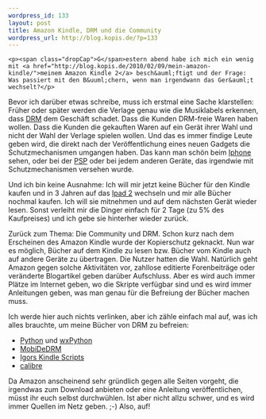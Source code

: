 ```yaml
--- 
wordpress_id: 133
layout: post
title: Amazon Kindle, DRM und die Community
wordpress_url: http://blog.kopis.de/?p=133
---
```


    <p><span class="dropCap">G</span>estern abend habe ich mich ein wenig mit <a href="http://blog.kopis.de/2010/02/09/mein-amazon-kindle/">meinem Amazon Kindle 2</a> besch&auml;ftigt und der Frage: Was passiert mit den B&uuml;chern, wenn man irgendwann das Ger&auml;t wechselt?</p>
<p>Bevor ich dar&uuml;ber etwas schreibe, muss ich erstmal eine Sache klarstellen: Fr&uuml;her oder sp&auml;ter werden die Verlage genau wie die Musiklabels erkennen, dass <a href="http://de.wikipedia.org/wiki/Digitale_Rechteverwaltung">DRM</a> dem Gesch&auml;ft schadet. Dass die Kunden DRM-freie Waren haben wollen. Dass die Kunden die gekauften Waren auf ein Ger&auml;t ihrer Wahl und nicht der Wahl der Verlage spielen wollen. Und das es immer findige Leute geben wird, die direkt nach der Ver&ouml;ffentlichung eines neuen Gadgets die Schutzmechanismen umgangen haben. Das kann man sch&ouml;n beim <a href="http://www.apple.com/iphone/">Iphone</a> sehen, oder bei der <a href="http://de.playstation.com/psp/">PSP</a> oder bei jedem anderen Ger&auml;te, das irgendwie mit Schutzmechanismen versehen wurde.</p>
<p>Und ich bin keine Ausnahme: Ich will mir jetzt keine B&uuml;cher f&uuml;r den Kindle kaufen und in 3 Jahren auf das <a href="http://www.apple.com/ipad/">Ipad 2</a> wechseln und mir alle B&uuml;cher nochmal kaufen. Ich will sie mitnehmen und auf dem n&auml;chsten Ger&auml;t wieder lesen. Sonst verleiht mir die Dinger einfach f&uuml;r 2 Tage (zu 5% des Kaufpreises) und ich gebe sie hinterher wieder zur&uuml;ck.</p>
<p>Zur&uuml;ck zum Thema: Die Community und DRM. Schon kurz nach dem Erscheinen des Amazon Kindle wurde der Kopierschutz geknackt. Nun war es m&ouml;glich, B&uuml;cher auf dem Kindle zu lesen bzw. B&uuml;cher vom Kindle auch auf andere Ger&auml;te zu &uuml;bertragen. Die Nutzer hatten die Wahl. Nat&uuml;rlich geht Amazon gegen solche Aktivit&auml;ten vor, zahllose editierte Forenbeitr&auml;ge oder ver&auml;nderte Blogartikel geben dar&uuml;ber Aufschluss. Aber es wird auch immer Pl&auml;tze im Internet geben, wo die Skripte verf&uuml;gbar sind und es wird immer Anleitungen geben, was man genau f&uuml;r die Befreiung der B&uuml;cher machen muss.</p>
<p>Ich werde hier auch nichts verlinken, aber ich z&auml;hle einfach mal auf, was ich alles brauchte, um meine B&uuml;cher von DRM zu befreien:</p>
<ul>
<li> <a href="http://www.python.org">Python</a> und <a href="http://www.wxpython.org">wxPython</a> </li>
<li><a href="http://www.google.com/search?q=mobidedrm">MobiDeDRM</a></li>
<li><a href="http://igorsk.blogspot.com/search?q=kindlepid.py">Igors Kindle Scripts</a></li>
<li><a href="http://calibre-ebook.com/">calibre</a></li>
</ul>
<p>Da Amazon anscheinend sehr gr&uuml;ndlich gegen alle Seiten vorgeht, die irgendwas zum Download anbieten oder eine Anleitung ver&ouml;ffentlichen, m&uuml;sst ihr euch selbst durchw&uuml;hlen. Ist aber nicht allzu schwer, und es wird immer Quellen im Netz geben. ;-) Also, auf!</p>
  
